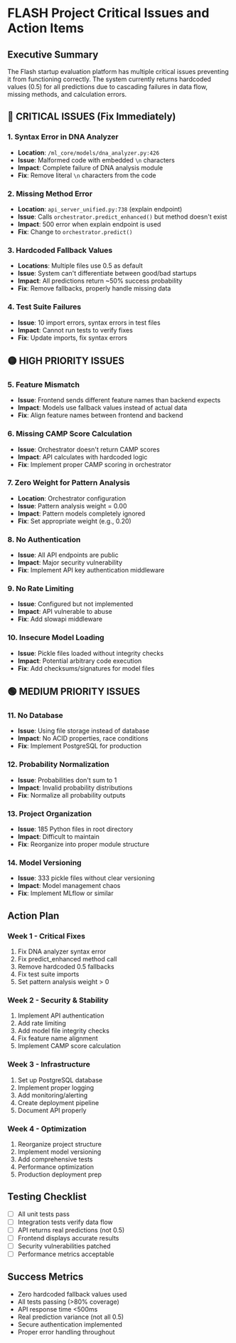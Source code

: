# FLASH Project Critical Issues and Action Items

## Executive Summary
The Flash startup evaluation platform has multiple critical issues preventing it from functioning correctly. The system currently returns hardcoded values (0.5) for all predictions due to cascading failures in data flow, missing methods, and calculation errors.

## 🔴 CRITICAL ISSUES (Fix Immediately)

### 1. **Syntax Error in DNA Analyzer**
- **Location**: `/ml_core/models/dna_analyzer.py:426`
- **Issue**: Malformed code with embedded `\n` characters
- **Impact**: Complete failure of DNA analysis module
- **Fix**: Remove literal `\n` characters from the code

### 2. **Missing Method Error**
- **Location**: `api_server_unified.py:738` (explain endpoint)
- **Issue**: Calls `orchestrator.predict_enhanced()` but method doesn't exist
- **Impact**: 500 error when explain endpoint is used
- **Fix**: Change to `orchestrator.predict()`

### 3. **Hardcoded Fallback Values**
- **Locations**: Multiple files use 0.5 as default
- **Issue**: System can't differentiate between good/bad startups
- **Impact**: All predictions return ~50% success probability
- **Fix**: Remove fallbacks, properly handle missing data

### 4. **Test Suite Failures**
- **Issue**: 10 import errors, syntax errors in test files
- **Impact**: Cannot run tests to verify fixes
- **Fix**: Update imports, fix syntax errors

## 🟡 HIGH PRIORITY ISSUES

### 5. **Feature Mismatch**
- **Issue**: Frontend sends different feature names than backend expects
- **Impact**: Models use fallback values instead of actual data
- **Fix**: Align feature names between frontend and backend

### 6. **Missing CAMP Score Calculation**
- **Issue**: Orchestrator doesn't return CAMP scores
- **Impact**: API calculates with hardcoded logic
- **Fix**: Implement proper CAMP scoring in orchestrator

### 7. **Zero Weight for Pattern Analysis**
- **Location**: Orchestrator configuration
- **Issue**: Pattern analysis weight = 0.00
- **Impact**: Pattern models completely ignored
- **Fix**: Set appropriate weight (e.g., 0.20)

### 8. **No Authentication**
- **Issue**: All API endpoints are public
- **Impact**: Major security vulnerability
- **Fix**: Implement API key authentication middleware

### 9. **No Rate Limiting**
- **Issue**: Configured but not implemented
- **Impact**: API vulnerable to abuse
- **Fix**: Add slowapi middleware

### 10. **Insecure Model Loading**
- **Issue**: Pickle files loaded without integrity checks
- **Impact**: Potential arbitrary code execution
- **Fix**: Add checksums/signatures for model files

## 🟢 MEDIUM PRIORITY ISSUES

### 11. **No Database**
- **Issue**: Using file storage instead of database
- **Impact**: No ACID properties, race conditions
- **Fix**: Implement PostgreSQL for production

### 12. **Probability Normalization**
- **Issue**: Probabilities don't sum to 1
- **Impact**: Invalid probability distributions
- **Fix**: Normalize all probability outputs

### 13. **Project Organization**
- **Issue**: 185 Python files in root directory
- **Impact**: Difficult to maintain
- **Fix**: Reorganize into proper module structure

### 14. **Model Versioning**
- **Issue**: 333 pickle files without clear versioning
- **Impact**: Model management chaos
- **Fix**: Implement MLflow or similar

## Action Plan

### Week 1 - Critical Fixes
1. Fix DNA analyzer syntax error
2. Fix predict_enhanced method call
3. Remove hardcoded 0.5 fallbacks
4. Fix test suite imports
5. Set pattern analysis weight > 0

### Week 2 - Security & Stability
1. Implement API authentication
2. Add rate limiting
3. Add model file integrity checks
4. Fix feature name alignment
5. Implement CAMP score calculation

### Week 3 - Infrastructure
1. Set up PostgreSQL database
2. Implement proper logging
3. Add monitoring/alerting
4. Create deployment pipeline
5. Document API properly

### Week 4 - Optimization
1. Reorganize project structure
2. Implement model versioning
3. Add comprehensive tests
4. Performance optimization
5. Production deployment prep

## Testing Checklist
- [ ] All unit tests pass
- [ ] Integration tests verify data flow
- [ ] API returns real predictions (not 0.5)
- [ ] Frontend displays accurate results
- [ ] Security vulnerabilities patched
- [ ] Performance metrics acceptable

## Success Metrics
- Zero hardcoded fallback values used
- All tests passing (>80% coverage)
- API response time <500ms
- Real prediction variance (not all 0.5)
- Secure authentication implemented
- Proper error handling throughout